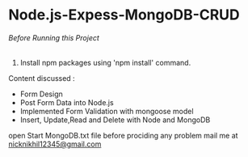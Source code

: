 # Node.js-Expess-MongoDB-CRUD

###### Before Running this Project
 1. Install npm packages using 'npm install' command.
  
Content discussed : 
 - Form Design 
 - Post Form Data into Node.js
 - Implemented Form Validation with mongoose model
 - Insert, Update,Read and Delete with Node and MongoDB

 open Start MongoDB.txt file before prociding
 any problem mail me at nicknikhil12345@gmail.com

 